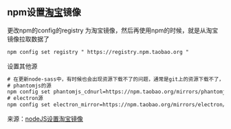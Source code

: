 ## npm设置[淘宝](https://www.baidu.com/s?wd=%E6%B7%98%E5%AE%9D&tn=24004469_oem_dg&rsv_dl=gh_pl_sl_csd)镜像

更改npm的config的registry 为淘宝镜像，然后再使用npm的时候，就是从淘宝镜像拉取数据了

```html
npm config set registry " https://registry.npm.taobao.org "
```

设置其他源

```html
# 在更新node-sass中，有时候也会出现资源下载不了的问题，通常是git上的资源下载不了，这时候，可以更node-sass的资源路径为淘宝的npm config set sass_binary_site=https://npm.taobao.org/mirrors/node-sass/
# phantomjs的源 
npm config set phantomjs_cdnurl=https://npm.taobao.org/mirrors/phantomjs/
# electron源 
npm config set electron_mirror=https://npm.taobao.org/mirrors/electron/
```

来源：[nodeJS设置淘宝镜像](https://blog.csdn.net/lixiaomeng_/article/details/74617668)